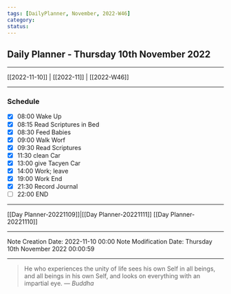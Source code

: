 ```yaml
---
tags: [DailyPlanner, November, 2022-W46]
category:
status:
---
```


## Daily Planner - Thursday 10th November 2022

---
[[2022-11-10]] | [[2022-11]] | [[2022-W46]]

---
### Schedule
- [x] 08:00 Wake Up
- [x] 08:15 Read Scriptures in Bed
- [x] 08:30 Feed Babies
- [x] 09:00 Walk Worf
- [x] 09:30 Read Scriptures
- [x] 11:30 clean Car
- [x] 13:00 give Tacyen Car
- [x] 14:00 Work; leave
- [x] 19:00 Work End
- [x] 21:30 Record Journal
- [ ] 22:00 END

---
[[Day Planner-20221109]]|[[Day Planner-20221111]]
[[Day Planner-20221110]]

---

Note Creation Date: 2022-11-10 00:00
Note Modification Date: Thursday 10th November 2022 00:00:59 

--- 
> He who experiences the unity of life sees his own Self in all beings, and all beings in his own Self, and looks on everything with an impartial eye.
> — <cite>Buddha</cite>